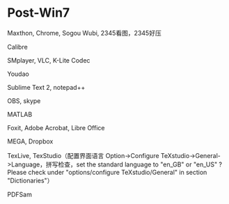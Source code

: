 # Post-Win7

Maxthon, Chrome, Sogou Wubi, 2345看图，2345好压

Calibre

SMplayer, VLC, K-Lite Codec

Youdao

Sublime Text 2, notepad++

OBS, skype

MATLAB

Foxit, Adobe Acrobat, Libre Office

MEGA, Dropbox

TexLive, TexStudio（配置界面语言 Option->Configure TeXstudio->General->Language，拼写检查，set the standard language to "en_GB" or "en_US" ? Please check under "options/configure TeXstudio/General" in section "Dictionaries"）

PDFSam
